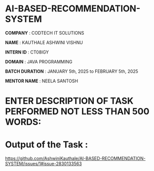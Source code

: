# AI-BASED-RECOMMENDATION-SYSTEM

**COMPANY** : CODTECH IT SOLUTIONS

**NAME** : KAUTHALE ASHWINI VISHNU

**INTERN ID** :  CT08IGY

**DOMAIN** : JAVA PROGRAMMING

**BATCH DURATION** : JANUARY 5th, 2025 to FEBRUARY 5th, 2025

**MENTOR NAME** : NEELA SANTOSH

# ENTER DESCRIPTION OF TASK PERFORMED NOT LESS THAN 500 WORDS:

# Output of the Task :

https://github.com/AshwiniKauthale/AI-BASED-RECOMMENDATION-SYSTEM/issues/1#issue-2830133563

